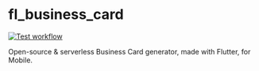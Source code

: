# fl_business_card

[![Test workflow](https://github.com/Floating-Dartists/fl_business_card/actions/workflows/tests.yml/badge.svg)](https://github.com/Floating-Dartists/fl_business_card/actions/workflows/tests.yml)

Open-source & serverless Business Card generator, made with Flutter, for Mobile.
